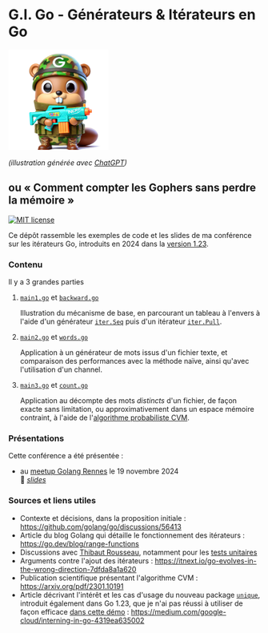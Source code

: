 # G.I. Go - Générateurs & Itérateurs en Go

<img alt="Illustration de gentil G.I. Gopher" src="./slides/images/gi%20gopher.png" width="200px" /> <!-- markdownlint-disable-line MD033: inline HTML required for scaling images -->

_(illustration générée avec [ChatGPT](https://chatgpt.com/))_ <!-- markdownlint-disable-line MD036: this is italics on purpose -->

## ou « Comment compter les Gophers sans perdre la mémoire »

[![MIT license](https://img.shields.io/badge/license-MIT-green)](LICENSE)

Ce dépôt rassemble les exemples de code et les slides de ma conférence sur les itérateurs Go, introduits en 2024 dans la [version 1.23](https://go.dev/doc/go1.23#iterators).

### Contenu

Il y a 3 grandes parties

1. [`main1.go`](./main1.go) et [`backward.go`](./backward.go)

   Illustration du mécanisme de base, en parcourant un tableau à l'envers à l'aide d'un générateur [`iter.Seq`](https://pkg.go.dev/iter#Seq) puis d'un itérateur [`iter.Pull`](https://pkg.go.dev/iter#Pull).

2. [`main2.go`](./main2.go) et [`words.go`](./words.go)

   Application à un générateur de mots issus d'un fichier texte, et comparaison des performances avec la méthode naïve, ainsi qu'avec l'utilisation d'un channel.

3. [`main3.go`](./main3.go) et [`count.go`](./count.go)

   Application au décompte des mots _distincts_ d'un fichier, de façon exacte sans limitation, ou approximativement dans un espace mémoire contraint, à l'aide de l'[algorithme probabiliste CVM](https://www.quantamagazine.org/computer-scientists-invent-an-efficient-new-way-to-count-20240516/).

### Présentations

Cette conférence a été présentée :

- au [meetup Golang Rennes](https://www.meetup.com/fr-FR/golang-rennes/events/303884251/) le 19 novembre 2024  
  🔎 [_slides_](./slides/gi-go.pdf)

### Sources et liens utiles

- Contexte et décisions, dans la proposition initiale : https://github.com/golang/go/discussions/56413
- Article du blog Golang qui détaille le fonctionnement des itérateurs : https://go.dev/blog/range-functions
- Discussions avec [Thibaut Rousseau](https://github.com/Thiht), notamment pour les [tests unitaires](./backward_test.go)
- Arguments contre l'ajout des itérateurs : https://itnext.io/go-evolves-in-the-wrong-direction-7dfda8a1a620
- Publication scientifique présentant l'algorithme CVM : https://arxiv.org/pdf/2301.10191
- Article décrivant l'intérêt et les cas d'usage du nouveau package [`unique`](https://pkg.go.dev/unique), introduit également dans Go 1.23, que je n'ai pas réussi à utiliser de façon efficace [dans cette démo](https://github.com/benoitmasson/gi-go/commit/07c7482d1033e520b56cb2cb5ebac66f31ebb238) : https://medium.com/google-cloud/interning-in-go-4319ea635002
